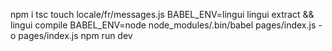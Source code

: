 npm i
tsc
touch locale/fr/messages.js
BABEL_ENV=lingui lingui extract && lingui compile
BABEL_ENV=node node_modules/.bin/babel pages/index.js -o pages/index.js
npm run dev


